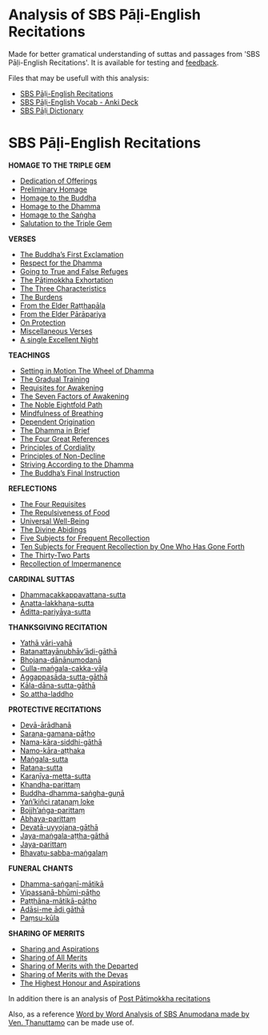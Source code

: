 # **Analysis of SBS Pāḷi-English Recitations**

Made for better gramatical understanding of suttas and passages from 'SBS Pāḷi-English Recitations'. It is available for testing and [feedback](https://docs.google.com/forms/d/e/1FAIpQLScNC5v2gQbBCM3giXfYIib9zrp-WMzwJuf_iVXEMX2re4BFFw/viewform?usp=pp_url&entry.1433863141=Analisis-SBS-PER).

Files that may be usefull with this analysis:
- [SBS Pāḷi-English Recitations](https://github.com/sasanarakkha/pali-english-recitations/releases/latest/)
- [SBS Pāḷi-English Vocab - Anki Deck](https://sasanarakkha.github.io/study-tools/anki-decks/sbs-pali-english-vocab.html)
- [SBS Pāḷi Dictionary](https://sasanarakkha.github.io/study-tools/dict/sbs-pali-dictionary.html)

# **SBS Pāḷi-English Recitations**

**HOMAGE TO THE TRIPLE GEM**
- [Dedication of Offerings](https://docs.google.com/document/d/1hBa7NGk8IaNqHDZlL-ZY-N86Fvh_qhQ8_N5veea-b04/)
- [Preliminary Homage](https://docs.google.com/document/d/1qs2YbSMxL9-JWrfmiHiQvrI8uXDLGWxtN_GuON9QNHI/)
- [Homage to the Buddha](https://docs.google.com/document/d/1G0cf4f_yaFlyAOfrPMnQAmtwpT2rzkHN48DwTomih0U/)
- [Homage to the Dhamma](https://docs.google.com/document/d/1__RKdOoq-VLAv_M-ccaYxFhQfE4Jyesi4mMLJp13etE/)
- [Homage to the Saṅgha](https://docs.google.com/document/d/1H7zzd88MbMt0E2FQQCYUYmWkkEzqmEtnylzrW6bsDZA/)
- [Salutation to the Triple Gem](https://docs.google.com/document/d/1FZritL3lekZ03J18QaES2qQO2PNA8_CoUbroAgpspOs/)

**VERSES**

- [The Buddha’s First Exclamation](https://docs.google.com/document/d/1UFig1lS1oYwvJ5uQ3nnugGIvqaBq7aOe7xMRdVOA1tQ/)
- [Respect for the Dhamma](https://docs.google.com/document/d/1CDTtwFmcyBJqrIQwROcMsqM8qXGzvyc5SFZjKOLaTXs/)
- [Going to True and False Refuges](https://docs.google.com/document/d/1JAn5R2GYxBIYydbgKRHj1SbTelKfW8zn8Y2eeQTJ3j8/)
- [The Pāṭimokkha Exhortation](https://docs.google.com/document/d/1DRd--uBllLKAIX45M0zpVcGaC3km5QQAfGw4hlJXPkw/)
- [The Three Characteristics](https://docs.google.com/document/d/1O-gl_VRZgcaNk-xAr4HdGfm8-cj1SB5GksOQEtH7hrw/)
- [The Burdens](https://docs.google.com/document/d/1vA6BoYgbZI-aZmrl6ycQYn3OA7V15C1FxuskJ99KvqA/)
- [From the Elder Raṭṭhapāla](https://docs.google.com/document/d/10_48SNuskQ4Kca6GitWP1KMDUGFGrt4YK0X9nFTQw2I/)
- [From the Elder Pārāpariya](https://docs.google.com/document/d/17HAQkJVQCbO17uxjdykiPNCCtr8UAG6wbnC77mXKyFM/)
- [On Protection](https://docs.google.com/document/d/14MHZEf2m20r5JaIeGy3wr-tW7y5bFd8097_e1GfGdzQ/)
- [Miscellaneous Verses](https://docs.google.com/document/d/1iX2GcszvFqjhwIaEstFGWQUMPyj-ZLCu9aJ5XZ6Mw9g/)
- [A single Excellent Night](https://docs.google.com/document/d/1r2_xKy7oZ37tCIQEka2VJDEhebVCbRXkPGsVxUNd854/)

**TEACHINGS**

- [Setting in Motion The Wheel of Dhamma](https://docs.google.com/document/d/1hfC4NyprTtz5cUzTEpSTYIal9ISo865T1J6UFqndRHM/)
- [The Gradual Training](https://docs.google.com/document/d/1iBdxJtAW7hi7ZJ_9mSdFNjRbEo7s6v6FiR4Bn_1QKn4/)
- [Requisites for Awakening](https://docs.google.com/document/d/1nRjJxWbGezi59s0DxfDBLTjX1dHdTSKWXD5EdzzZ5Us/)
- [The Seven Factors of Awakening](https://docs.google.com/document/d/1rkmaVq4F5Gdij2Fx0EaV_sLZ0b4tmOAdK4KIMsb92xw/)
- [The Noble Eightfold Path](https://docs.google.com/document/d/1iLE6dQYsOTB6SBYrynj4sdU5d0cucFdbN3-MdkT8BQ4/)
- [Mindfulness of Breathing](https://docs.google.com/document/d/14YbehN068gRVLzkMOcJNLy_q3S7nmAM5v7NuGhEBypQ/)
- [Dependent Origination](https://docs.google.com/document/d/1HPPHW8vBvmjBW4h-bh88LbKcax0Z0YQ6in-8FB4HnUA/)
- [The Dhamma in Brief](https://docs.google.com/document/d/1rdNfUNiwEfSMfGoj2Kb85ZZXsrP-MwJlfvOs-PXaqsc/)
- [The Four Great References](https://docs.google.com/document/d/1nNkWqfwM9bEZ-6SHqobisIPHIcMWqB08GbY62nxpugU/)
- [Principles of Cordiality](https://docs.google.com/document/d/1Hye1mXDVZfVSejNz7vRzSbwAwfKgr4zXHtepvhzH0Vs/)
- [Principles of Non-Decline](https://docs.google.com/document/d/1hx5Bltz4dm6VrAZeqB-8Rf9oz139BocrWriPtjsm5i0/)
- [Striving According to the Dhamma](https://docs.google.com/document/d/1ZA6z8tv6mFZLEKmShP5DZxqqq8Rp8uT3SIscPloW3Ys/)
- [The Buddha’s Final Instruction](https://docs.google.com/document/d/1eIuWXJAliDG0v-HpJUDRI7ZrlgNH4RfbE2marMrq38c/)

**REFLECTIONS**

- [The Four Requisites](https://docs.google.com/document/d/1azl8a1Y5kSXxYFKXc-R8c29J0J_NEBAtmXvSHIkY8zo/)
- [The Repulsiveness of Food](https://docs.google.com/document/d/1bLJ3tYzSSWpfigqewEVIxtTq3H_9azz2Ch0CLZYOdzs/)
- [Universal Well-Being](https://docs.google.com/document/d/1VlYGVeSDtx8tavnXCmgee4J6-Py3eH9DbJ2nwY23HNk/)
- [The Divine Abidings](https://docs.google.com/document/d/1uOHGOyp_ydFd54V88oczlgnkBdJvD9pbNq42gauRm90/)
- [Five Subjects for Frequent Recollection](https://docs.google.com/document/d/19nhhk-fkG8oUwE_mkNLV1ja_WmaskRqgKVaOreY8XSY/)
- [Ten Subjects for Frequent Recollection by One Who Has Gone Forth](https://docs.google.com/document/d/1-6yapQqB0s7WdX7GijzXCeni5QmPhp4Xd7lVqovaNcA/)
- [The Thirty-Two Parts](https://docs.google.com/document/d/193i-Z1sEgIkPK9YkBvn-TSMI7b-8QQIsbXqkN_cgZ2g/)
- [Recollection of Impermanence](https://docs.google.com/document/d/1d59_2DrZ1axq39iXItJaI17oPnUd-tZ_8Heebu0bo9c/)

**CARDINAL SUTTAS**

- [Dhammacakkappavattana-sutta](https://docs.google.com/document/d/1Z3OEsxHS1bbuUqhU6jI0xWe7LPtJr3pfWUUmpsYG3Lw/)
- [Anatta-lakkhaṇa-sutta](https://docs.google.com/document/d/1KUqsOrCtCGxZm9gvaBuQutMhv6N9ak0aJ-USkaGBjPc/)
- [Āditta-pariyāya-sutta](https://docs.google.com/document/d/1noiUsphrtvNqz21Oqu7EcVFMOaQ93fcEYErqWbWdipk/)

**THANKSGIVING RECITATION**

- [Yathā vāri-vahā](https://docs.google.com/document/d/1jl6cXyM2U9BJQ3AB-rdYzVPIi_deRHQrlkPJtWNxHHw/)
- [Ratanattayānubhāv’ādi-gāthā](https://docs.google.com/document/d/1MyHG0kafRuRsLlSFDhcVCJrRyMDwXEBRNIyoB5MAGiE/)
- [Bhojana-dānānumodanā](https://docs.google.com/document/d/1amk8x8220lTo3RsXYBr09waNd2Rii844vSOQxhZ1hko/)
- [Culla-maṅgala-cakka-vāḷa](https://docs.google.com/document/d/11IhgUlqr0s29u2NmJP7yklHQ31VPdUUlTtLidwUM8rI/)
- [Aggappasāda-sutta-gāthā](https://docs.google.com/document/d/1zLA7PLmN_uuhWQyzDRAyuGDcMZsTlnHbXSuvT4qyVbE/)
- [Kāla-dāna-sutta-gāthā](https://docs.google.com/document/d/1smMeRSKEqTywbpTQexaVWwlM0ItftEwS9Fs9922ieJU/)
- [So attha-laddho](https://docs.google.com/document/d/1iISQ3e2TaL4qS0jYmuu8qDzW2MxbGdPaLtTmDp2zwiw/)

**PROTECTIVE RECITATIONS**

- [Devā-ārādhanā](https://docs.google.com/document/d/1g85wBs0kuJF51coQzQSBOdfbqFewAi749Th9jJqaVhw/)
- [Saraṇa-gamana-pāṭho](https://docs.google.com/document/d/1qarpYYFa8xjdol-gArglIkMiGg4jhIyrDmEafHDxnQM/)
- [Nama-kāra-siddhi-gāthā](https://docs.google.com/document/d/1TqoCXbkwz4riPWFvy_ZO2v0kssEH_XqcaunthB1uXac/)
- [Namo-kāra-aṭṭhaka](https://docs.google.com/document/d/1Y0drkOWgO2AKOHvWtnn2huc7QAyFyUSPZ_UzCJGnZZM/)
- [Maṅgala-sutta](https://docs.google.com/document/d/1U96ujGucaUwKziqm0FNCg4u2e55oGH2ZGMP1IEsuZoQ/)
- [Ratana-sutta](https://docs.google.com/document/d/1GE9J6Ws1ezWHxGQ5hJeFabPIoHONt7Gzrt86UNYNR4s/)
- [Karaṇīya-metta-sutta](https://docs.google.com/document/d/1iLTSvK02-i-V2EfiMOXs_z8X-Tf2as06dVe2AuYBREo/)
- [Khandha-parittaṃ](https://docs.google.com/document/d/1o2cDWXsgpJXm2d00woMNvsfk3Q35s5j9-DVV170bkgo/)
- [Buddha-dhamma-saṅgha-guṇā](https://docs.google.com/document/d/19-2G8AGp2rzbPWVBwCoaVBmmYflR-nWfzTXruZLnhL0/)
- [Yaṅ’kiñci ratanaṃ loke](https://docs.google.com/document/d/1tZRlAb7uXunf6WLBV8do4WfYvu5bSfgzRBoihH-TxAQ/)
- [Bojjh’aṅga-parittaṃ](https://docs.google.com/document/d/1h7cHObJNGE9u5-CCT-LF7MkC1Q84Y1REf9KVBW6uW-U/)
- [Abhaya-parittaṃ](https://docs.google.com/document/d/1EroYaPHLfct3o2lq6LKFHXU109N82ZRLK5LnWLqdHVE/)
- [Devatā-uyyojana-gāthā](https://docs.google.com/document/d/1qQEYoxa_oRZmOnsoqttotDXwHXramcSz2taM4FLPRsA/)
- [Jaya-maṅgala-aṭṭha-gāthā](https://docs.google.com/document/d/1XQQQ4hLZG2eZrMUxhLSrIK0VGnLhCIBKV84dLGyd7a4/)
- [Jaya-parittaṃ](https://docs.google.com/document/d/17RA0WdLByrYBIYfh1d7Ls01W7bE6eBvWzVkHRLOe0nM/)
- [Bhavatu-sabba-maṅgalaṃ](https://docs.google.com/document/d/1DS0c0ep8vLOUg1yUF0wVuWEZQpXe8WpkpHpQE2Jmb6I/)

**FUNERAL CHANTS**

- [Dhamma-saṅgaṇī-mātikā](https://docs.google.com/document/d/1tAjTkFUMsVGKN7o7EpKHDZ360bs6Nae7m7Q8xwKYfng/)
- [Vipassanā-bhūmi-pāṭho](https://docs.google.com/document/d/1cbIebgBU_PDgVP3lIRsirGy9mqnetkNXXVnpnKjEFXI/)
- [Paṭṭhāna-mātikā-pāṭho](https://docs.google.com/document/d/1UZuznVdxRvvqdhjRk6gNjfmhnj3p14yVyziHmyKsy6c/)
- [Adāsi-me ādi gāthā](https://docs.google.com/document/d/1DMMEOoykXO5Hjwl8D7lrG-F5jNvKoq2g_m2HZY6snsU/)
- [Paṃsu-kūla](https://docs.google.com/document/d/1lxxbDwwp3j9D-LNlkwvfqX7oECJPQuiETAZ7F53Y2ag/)

**SHARING OF MERRITS**

- [Sharing and Aspirations](https://docs.google.com/document/d/1nf7AbjIPgWQUwyaWWImr_0HT-mdMbXE_kiySAyS0RAg/)
- [Sharing of All Merits](https://docs.google.com/document/d/1tXjzVuW0ezuEqgUEQnmoil1-RNYMBFGajjwrtB5LKi8/)
- [Sharing of Merits with the Departed](https://docs.google.com/document/d/1p3BdcL0gXNHy9T1dXX-8AAHuOgxlpXjBMY8WLAwQUL4/)
- [Sharing of Merits with the Devas](https://docs.google.com/document/d/1FEvRHPJWVAiMP94NSH6vKhyzSOb_EOX4Je1A-_Vg17c/)
- [The Highest Honour and Aspirations](https://docs.google.com/document/d/1snej2MNlaEtPH-f_4Gv8YpFleifo-Uz3f17XEkbYUw4/)

In addition there is an analysis of [Post Pātimokkha recitations](https://docs.google.com/document/d/1Qzh_BTJgg-YSxGMyEyu1TciVSX_lVg3arSzD_Vtf_Fg/)

Also, as a reference [Word by Word Analysis of SBS Anumodana made by Ven. Ṭhanuttamo](https://docs.google.com/document/d/1qOjSvYnNt1FpMRZdq-vXRMQFH6uTdoYU5hWUN6AP5Hs/) can be made use of.